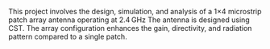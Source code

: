 This project involves the design, simulation, and analysis of a 1×4 microstrip patch array antenna operating at 2.4 GHz The antenna is designed using CST. The array configuration enhances the gain, directivity, and radiation pattern compared to a single patch.
